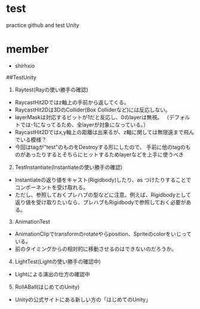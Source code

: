# test
practice github and test Unity

# member
* shirhxio

##TestUnity
1. Raytest(Rayの使い勝手の確認)
  * RaycastHit2Dではz軸上の手前から返してくる。
  * RaycastHit2Dは3DのCollider(Box Colliderなど)には反応しない。
  * layerMaskは対応するビットが1だと反応し、0のlayerは無視。
      （デフォルトでは-1になってるため、全layerが対象になっている。）
  * RaycastHit2Dではx,y軸上の距離は出来るが、z軸に関しては無限遠まで飛んでいる模様？
  * 今回はtagが"test"のものをDestroyする形にしたので、
        手前に他のtagのものがあったりするとそちらにヒットするためlayerなどを上手に使うべき

2. TestInstantiate(Instantiateの使い勝手の確認)
  * Instantiateの返り値をキャスト(Rigidbody)したり、as <scriptCompornent>つけたりすることでコンポーネントを受け取れる。
  * ただし、参照しておくプレハブの型などに注意。例えば、Rigidbodyとして返り値を受け取りたいなら、プレハブもRigidbodyで参照しておく必要がある。

3. AnimationTest
  * AnimationClipでtransformのrotateやらposition、Spriteのcolorをいじっている。
  * 前のタイミングからの相対的に移動させるのはできないのだろうか。

4. LightTest(Lightの使い勝手の確認中)
  * Lightによる演出の仕方の確認中

5. RollABall(はじめてのUnity)
  * Unityの公式サイトにある新しい方の「はじめてのUnity」
